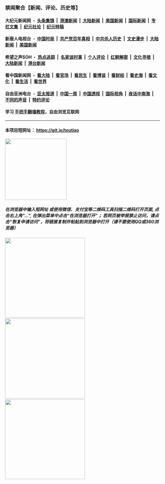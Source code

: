 ### 禁闻聚合【新闻、评论、历史等】

#### 大纪元新闻网 &nbsp;-&nbsp; [头条集锦](indexes/E头条集锦.md?t=02152302) &nbsp;|&nbsp; [港澳新闻](indexes/E港澳新闻.md?t=02152302)  &nbsp;|&nbsp; [大陆新闻](indexes/E大陆新闻.md?t=02152302) &nbsp;|&nbsp; [美国新闻](indexes/E美国新闻.md?t=02152302) &nbsp;|&nbsp; [国际新闻](indexes/E国际新闻.md?t=02152302) &nbsp;|&nbsp; [专栏文集](indexes/E专栏文集.md?t=02152302) &nbsp;|&nbsp; [纪元社论](indexes/E纪元社论.md?t=02152302) &nbsp;|&nbsp; [纪元特稿](indexes/E纪元特稿.md?t=02152302) 

#### 新唐人电视台 &nbsp;-&nbsp; [中国时局](indexes/N中国时局.md?t=02152302) &nbsp;|&nbsp; [共产党百年真相](indexes/N共产党百年真相.md?t=02152302) &nbsp;|&nbsp; [中共杀人历史](indexes/N中共杀人历史.md?t=02152302) &nbsp;|&nbsp; [文史漫步](indexes/N文史漫步.md?t=02152302) &nbsp;|&nbsp; [大陆新闻](indexes/N大陆新闻.md?t=02152302) &nbsp;|&nbsp; [美国新闻](indexes/N美国新闻.md?t=02152302)

#### 希望之声SOH &nbsp;-&nbsp; [热点追踪](indexes/H热点追踪.md?t=02152302) &nbsp;|&nbsp; [名家谈时事](indexes/H名家谈时事.md?t=02152302) &nbsp;|&nbsp; [个人评论](indexes/H个人评论.md?t=02152302)  &nbsp;|&nbsp; [红朝解密](indexes/H红朝解密.md?t=02152302) &nbsp;|&nbsp; [文化寻根](indexes/H文化寻根.md?t=02152302) &nbsp;|&nbsp; [大陆新闻](indexes/H大陆新闻.md?t=02152302) &nbsp;|&nbsp; [港台新闻](indexes/H港台新闻.md?t=02152302)

#### 看中国新闻网 &nbsp;-&nbsp; [看大陆](indexes/S看大陆.md?t=02152302) &nbsp;|&nbsp; [看官场](indexes/S看官场.md?t=02152302) &nbsp;|&nbsp; [看民生](indexes/S看民生.md?t=02152302)  &nbsp;|&nbsp; [看博谈](indexes/S看博谈.md?t=02152302) &nbsp;|&nbsp; [看财经](indexes/S看财经.md?t=02152302) &nbsp;|&nbsp; [看史海](indexes/S看史海.md?t=02152302) &nbsp;|&nbsp; [看文化](indexes/S看文化.md?t=02152302) &nbsp;|&nbsp; [看生活](indexes/S看生活.md?t=02152302) &nbsp;|&nbsp; [看世界](indexes/S看世界.md?t=02152302)

#### 自由亚洲电台 &nbsp;-&nbsp; [亚太报道](indexes/R亚太报道.md?t=02152302) &nbsp;|&nbsp; [中国一周](indexes/R中国一周.md?t=02152302) &nbsp;|&nbsp; [中国透视](indexes/R中国透视.md?t=02152302)  &nbsp;|&nbsp; [国际视角](indexes/R国际视角.md?t=02152302) &nbsp;|&nbsp; [夜话中南海](indexes/R夜话中南海.md?t=02152302) &nbsp;|&nbsp; [不同的声音](indexes/R不同的声音.md?t=02152302) &nbsp;|&nbsp; [特约评论](indexes/R特约评论.md?t=02152302)

#### 学习 [手把手翻墙教程](https://github.com/gfw-breaker/guides/wiki)，自由浏览互联网

----

#### 本项目短网址： https://git.io/toutiao
<img src="https://raw.githubusercontent.com/gfw-breaker/banned-news/master/scripts/img/qr.png" width="200px"/>  

##### 在浏览器中输入短网址 或使用微信、支付宝等二维码工具扫描二维码打开页面, 点击右上角"...", 在弹出菜单中点击“在浏览器打开”； 若网页被举报禁止访问，请点击“恢复申请访问”，将链接复制并粘贴到浏览器中打开（请不要使用QQ或360浏览器）

<img src="https://raw.githubusercontent.com/gfw-breaker/banned-news/master/scripts/img/1.png" width="260px"/> &nbsp; <img src="https://raw.githubusercontent.com/gfw-breaker/banned-news/master/scripts/img/2.png" width="260px"/> &nbsp; <img src="https://raw.githubusercontent.com/gfw-breaker/banned-news/master/scripts/img/3.png" width="260px"/>

